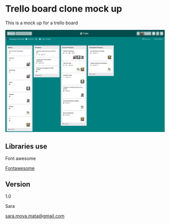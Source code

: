 # Trello board clone mock up
This is a mock up for a trello board

![trello board clone](./img\trello-board-clon-screenshot.png)

## Libraries use
Font awesome 

[Fontawesome](https://fontawesome.com/)
## Version
1.0

Sara

sara.moya.mata@gmail.com

